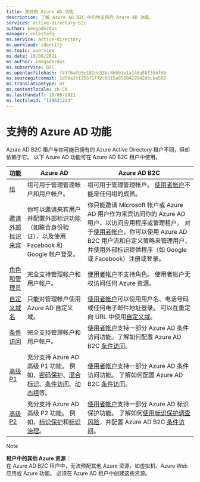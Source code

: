 ```yaml
---
title: 支持的 Azure AD 功能
description: 了解 Azure AD B2C 中仍然支持的 Azure AD 功能。
services: active-directory-b2c
author: kengaderdus
manager: celestedg
ms.service: active-directory
ms.workload: identity
ms.topic: overview
ms.date: 10/08/2021
ms.author: kengaderdus
ms.subservice: B2C
ms.openlocfilehash: f43f6afb5e102dc33bc8b5b1e1a146a58f394f60
ms.sourcegitcommit: 1d56a3ff255f1f72c6315a0588422842dbcbe502
ms.translationtype: HT
ms.contentlocale: zh-CN
ms.lasthandoff: 10/06/2021
ms.locfileid: "129621223"
---
```

# <a name="supported-azure-ad-features"></a>支持的 Azure AD 功能

Azure AD B2C 租户与你可能已拥有的 Azure Active Directory 租户不同，但却依赖于它。 以下 Azure AD 功能可在 Azure AD B2C 租户中使用。

|功能  |Azure AD  | Azure AD B2C |
|---------|---------|---------|
| [组](../active-directory/fundamentals/active-directory-groups-create-azure-portal.md) | 组可用于管理管理帐户和用户帐户。| 组可用于管理管理帐户。 [使用者帐户](user-overview.md#consumer-user)不能是任何组的成员。 |
| [邀请外部标识来宾](../active-directory//external-identities/add-users-administrator.md)| 你可以邀请来宾用户并配置外部标识功能（如联合身份验证），以及使用 Facebook 和 Google 帐户登录。 | 你只能邀请 Microsoft 帐户或 Azure AD 用户作为来宾访问你的 Azure AD 租户，以访问应用程序或管理租户。 对于[使用者帐户](user-overview.md#consumer-user)，你可以使用 Azure AD B2C 用户流和自定义策略来管理用户，并使用外部标识提供程序（如 Google 或 Facebook）注册或登录。 |
| [角色和管理员](../active-directory/fundamentals/active-directory-users-assign-role-azure-portal.md)| 完全支持管理帐户和用户帐户。 | [使用者帐户](user-overview.md#consumer-user)不支持角色。 使用者帐户无权访问任何 Azure 资源。|
| [自定义域名](../active-directory/fundamentals/add-custom-domain.md) |  只能对管理帐户使用 Azure AD 自定义域。 | [使用者帐户](user-overview.md#consumer-user)可以使用用户名、电话号码或任何电子邮件地址登录。 可以在重定向 URL 中使用[自定义域](custom-domain.md)。|
| [条件访问](../active-directory/conditional-access/overview.md) | 完全支持管理帐户和用户帐户。 | [使用者帐户](user-overview.md#consumer-user)支持一部分 Azure AD 条件访问功能。了解如何配置 Azure AD B2C [条件访问](conditional-access-user-flow.md)。|
| [高级 P1](https://azure.microsoft.com/pricing/details/active-directory) | 充分支持 Azure AD 高级 P1 功能。 例如，[密码保护](../active-directory/authentication/concept-password-ban-bad.md)、[混合标识](../active-directory/hybrid/whatis-hybrid-identity.md)、[条件访问](../active-directory/roles/permissions-reference.md#)、[动态组](../active-directory/enterprise-users/groups-create-rule.md)等。 | [使用者帐户](user-overview.md#consumer-user)支持一部分 Azure AD 条件访问功能。 了解如何配置 Azure AD B2C [条件访问](conditional-access-user-flow.md)。|
| [高级 P2](https://azure.microsoft.com/pricing/details/active-directory/) | 充分支持 Azure AD 高级 P2 功能。 例如，[标识保护](../active-directory/identity-protection/overview-identity-protection.md)和[标识治理](../active-directory/governance/identity-governance-overview.md)。  | [使用者帐户](user-overview.md#consumer-user)支持一部分 Azure AD 标识保护功能。 了解如何[使用标识保护调查风险](identity-protection-investigate-risk.md)，并配置 Azure AD B2C [条件访问](conditional-access-user-flow.md)。 |

> [!NOTE]
> **租户中的其他 Azure 资源**： <br>在 Azure AD B2C 租户中，无法预配其他 Azure 资源，如虚拟机、Azure Web 应用或 Azure 功能。 必须在 Azure AD 租户中创建这些资源。